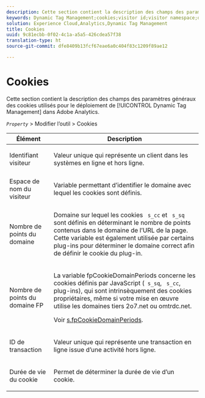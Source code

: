 ```yaml
---
description: Cette section contient la description des champs des paramètres généraux des cookies utilisés pour le déploiement de Dynamic Tag Management dans Adobe Analytics.
keywords: Dynamic Tag Management;cookies;visitor id;visitor namespace;domain periods;fp domain periods;transaction id;cookie lifetime
solution: Experience Cloud,Analytics,Dynamic Tag Management
title: Cookies
uuid: 9c81ecbb-0f02-4c1a-a5a5-426cdea57f38
translation-type: ht
source-git-commit: dfe8409b13fcf67eae6a0c404f83c1209f89ae12

---
```



# Cookies

Cette section contient la description des champs des paramètres généraux des cookies utilisés pour le déploiement de [!UICONTROL Dynamic Tag Management] dans Adobe Analytics.

*`Property`* > Modifier l’outil > Cookies

<table id="table_2758C770C91B4025AD74009B360D71F7"> 
 <thead> 
  <tr> 
   <th colname="col1" class="entry"> Élément </th> 
   <th colname="col2" class="entry"> Description </th> 
  </tr> 
 </thead>
 <tbody> 
  <tr> 
   <td colname="col1"> Identifiant visiteur </td> 
   <td colname="col2"> <p>Valeur unique qui représente un client dans les systèmes en ligne et hors ligne. </p> </td> 
  </tr> 
  <tr> 
   <td colname="col1"> Espace de nom du visiteur </td> 
   <td colname="col2"> <p>Variable permettant d’identifier le domaine avec lequel les cookies sont définis. </p> </td>
  </tr> 
  <tr> 
   <td colname="col1"> Nombre de points du domaine </td> 
   <td colname="col2"> <p>Domaine sur lequel les cookies <code> s_cc</code> et <code> s_sq</code> sont définis en déterminant le nombre de points contenus dans le domaine de l’URL de la page. Cette variable est également utilisée par certains plug-ins pour déterminer le domaine correct afin de définir le cookie du plug-in. </p> </td> 
  </tr> 
  <tr> 
   <td colname="col1"> Nombre de points du domaine FP </td> 
   <td colname="col2"> <p>La variable <span class="term"> fpCookieDomainPeriods</span> concerne les cookies définis par JavaScript (<code> s_sq</code>, <code> s_cc</code>, plug-ins), qui sont intrinsèquement des cookies propriétaires, même si votre mise en œuvre utilise les domaines tiers <span class="filepath"> 2o7.net</span> ou <span class="filepath"> omtrdc.net</span>. </p> <p>Voir <a href="/help/implement/vars/config-vars/fpcookiedomainperiods.md"  > s.fpCookieDomainPeriods</a>. </p> </td> 
  </tr> 
  <tr> 
   <td colname="col1"> ID de transaction </td> 
   <td colname="col2"> <p>Valeur unique qui représente une transaction en ligne issue d’une activité hors ligne. </p> </td> 
  </tr> 
  <tr> 
   <td colname="col1"> Durée de vie du cookie </td> 
   <td colname="col2"> <p>Permet de déterminer la durée de vie d’un cookie. </p> </td> 
  </tr> 
 </tbody> 
</table>

